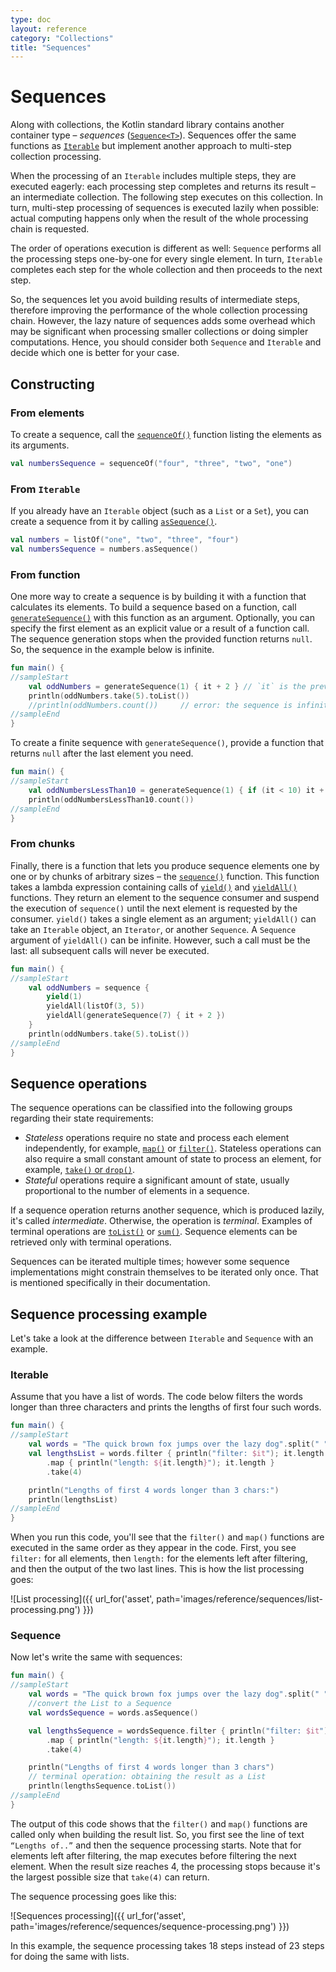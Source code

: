 ```yaml
---
type: doc
layout: reference
category: "Collections"
title: "Sequences"
---
```


# Sequences

Along with collections, the Kotlin standard library contains another container type – _sequences_ ([`Sequence<T>`](/api/latest/jvm/stdlib/kotlin.sequences/-sequence/index.html)).
Sequences offer the same functions as [`Iterable`](/api/latest/jvm/stdlib/kotlin.collections/-iterable/index.html) but implement another approach to multi-step collection processing.

When the processing of an `Iterable` includes multiple steps, they are executed eagerly: each processing step completes and returns its result – an intermediate collection.
The following step executes on this collection. In turn, multi-step processing of sequences is executed lazily when possible: actual computing happens only when the result of the whole processing chain is requested. 

The order of operations execution is different as well: `Sequence` performs all the processing steps one-by-one for every single element.
In turn, `Iterable` completes each step for the whole collection and then proceeds to the next step. 

So, the sequences let you avoid building results of intermediate steps, therefore improving the performance of the whole collection processing chain.
However, the lazy nature of sequences adds some overhead which may be significant when processing smaller collections or doing simpler computations.
Hence, you should consider both `Sequence` and `Iterable` and decide which one is better for your case.

## Constructing

### From elements
To create a sequence, call the [`sequenceOf()`](/api/latest/jvm/stdlib/kotlin.sequences/sequence-of.html) function listing the elements as its arguments.

<div class="sample" markdown="1" theme="idea" data-highlight-only>

```kotlin
val numbersSequence = sequenceOf("four", "three", "two", "one")
```
</div>

### From `Iterable`
If you already have an `Iterable` object (such as a `List` or a `Set`), you can create a sequence from it by calling [`asSequence()`](/api/latest/jvm/stdlib/kotlin.collections/as-sequence.html).

<div class="sample" markdown="1" theme="idea" data-highlight-only>

```kotlin
val numbers = listOf("one", "two", "three", "four")
val numbersSequence = numbers.asSequence()

```
</div>

### From function
One more way to create a sequence is by building it with a function that calculates its elements.
To build a sequence based on a function, call [`generateSequence()`](/api/latest/jvm/stdlib/kotlin.sequences/generate-sequence.html) with this function as an argument.
Optionally, you can specify the first element as an explicit value or a result of a function call.
The sequence generation stops when the provided function returns `null`. So, the sequence in the example below is infinite.

<div class="sample" markdown="1" theme="idea" data-min-compiler-version="1.3">

```kotlin
fun main() {
//sampleStart
    val oddNumbers = generateSequence(1) { it + 2 } // `it` is the previous element
    println(oddNumbers.take(5).toList())
    //println(oddNumbers.count())     // error: the sequence is infinite
//sampleEnd
}
```
</div>

To create a finite sequence with `generateSequence()`, provide a function that returns `null` after the last element you need.

<div class="sample" markdown="1" theme="idea" data-min-compiler-version="1.3">

```kotlin
fun main() {
//sampleStart
    val oddNumbersLessThan10 = generateSequence(1) { if (it < 10) it + 2 else null }
    println(oddNumbersLessThan10.count())
//sampleEnd
}
```
</div>

### From chunks

Finally, there is a function that lets you produce sequence elements one by one or by chunks of arbitrary sizes – the [`sequence()`](/api/latest/jvm/stdlib/kotlin.sequences/sequence.html) function.
This function takes a lambda expression containing calls of [`yield()`](/api/latest/jvm/stdlib/kotlin.sequences/-sequence-scope/yield.html) and [`yieldAll()`](/api/latest/jvm/stdlib/kotlin.sequences/-sequence-scope/yield-all.html) functions.
They return an element to the sequence consumer and suspend the execution of `sequence()` until the next element is requested by the consumer.
`yield()` takes a single element as an argument; `yieldAll()` can take an `Iterable` object, an `Iterator`, or another `Sequence`. A `Sequence` argument of `yieldAll()` can be infinite. However, such a call must be the last: all subsequent calls will never be executed.

<div class="sample" markdown="1" theme="idea" data-min-compiler-version="1.3">

```kotlin
fun main() {
//sampleStart
    val oddNumbers = sequence {
        yield(1)
        yieldAll(listOf(3, 5))
        yieldAll(generateSequence(7) { it + 2 })
    }
    println(oddNumbers.take(5).toList())
//sampleEnd
}
```
</div>

## Sequence operations

The sequence operations can be classified into the following groups regarding their state requirements:

* _Stateless_ operations require no state and process each element independently, for example, [`map()`](collection-transformations.html#mapping) or [`filter()`](collection-filtering.html).
   Stateless operations can also require a small constant amount of state to process an element, for example, [`take()` or `drop()`](collection-parts.html).
* _Stateful_ operations require a significant amount of state, usually proportional to the number of elements in a sequence.

If a sequence operation returns another sequence, which is produced lazily, it's called _intermediate_.
Otherwise, the operation is _terminal_. Examples of terminal operations are [`toList()`](constructing-collections.html#copying) or [`sum()`](collection-aggregate.html). Sequence elements can be retrieved only with terminal operations.

Sequences can be iterated multiple times; however some sequence implementations might constrain themselves to be iterated only once. That is mentioned specifically in their documentation.

## Sequence processing example

Let's take a look at the difference between `Iterable` and `Sequence` with an example. 

### Iterable

Assume that you have a list of words. The code below filters the words longer than three characters and prints the lengths of first four such words.

<div class="sample" markdown="1" theme="idea" data-min-compiler-version="1.3">

```kotlin
fun main() {    
//sampleStart
    val words = "The quick brown fox jumps over the lazy dog".split(" ")
    val lengthsList = words.filter { println("filter: $it"); it.length > 3 }
        .map { println("length: ${it.length}"); it.length }
        .take(4)

    println("Lengths of first 4 words longer than 3 chars:")
    println(lengthsList)
//sampleEnd
}
```
</div>

When you run this code, you'll see that the `filter()` and `map()` functions are executed in the same order as they appear in the code.
First, you see `filter:` for all elements, then `length:` for the elements left after filtering, and then the output of the two last lines. 
This is how the list processing goes:

![List processing]({{ url_for('asset', path='images/reference/sequences/list-processing.png') }})

### Sequence

Now let's write the same with sequences:

<div class="sample" markdown="1" theme="idea" data-min-compiler-version="1.3">

```kotlin
fun main() {
//sampleStart
    val words = "The quick brown fox jumps over the lazy dog".split(" ")
    //convert the List to a Sequence
    val wordsSequence = words.asSequence()

    val lengthsSequence = wordsSequence.filter { println("filter: $it"); it.length > 3 }
        .map { println("length: ${it.length}"); it.length }
        .take(4)

    println("Lengths of first 4 words longer than 3 chars")
    // terminal operation: obtaining the result as a List
    println(lengthsSequence.toList())
//sampleEnd
}
```
</div>

The output of this code shows that the `filter()` and `map()` functions are called only when building the result list.
So, you first see the line of text `“Lengths of..”` and then the sequence processing starts.
Note that for elements left after filtering, the map executes before filtering the next element.
When the result size reaches 4, the processing stops because it's the largest possible size that `take(4)` can return.

The sequence processing goes like this:

![Sequences processing]({{ url_for('asset', path='images/reference/sequences/sequence-processing.png') }})

In this example, the sequence processing takes 18 steps instead of 23 steps for doing the same with lists.
